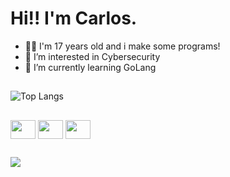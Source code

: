 # Hi!! I'm Carlos.

- 👨‍💻 I'm 17 years old and i make some programs!
- 👀 I’m interested in Cybersecurity
- 🌱 I’m currently learning GoLang

##

![Top Langs](https://github-readme-stats.vercel.app/api/top-langs/?username=snlx22&layout=compact&theme=tokyonight)

##

<div style=display:inline;>
<img align="center" height="30" width="40" src="https://cdn.jsdelivr.net/gh/devicons/devicon@latest/icons/c/c-original.svg" /> 
  
<img align="center" height="30" width="40" src="https://cdn.jsdelivr.net/gh/devicons/devicon@latest/icons/python/python-original.svg" />

<img align="center" height="30" width="40" src="https://cdn.jsdelivr.net/gh/devicons/devicon@latest/icons/linux/linux-original.svg" />

</div>

##

<div style=display:inline;>
<img src="https://img.shields.io/badge/Kali_Linux-557C94?style=for-the-badge&logo=kali-linux&logoColor=white" target="_blank">
</div>
